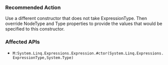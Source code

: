 ### Recommended Action
Use a different constructor that does not take ExpressionType. Then override NodeType and Type properties to provide the values that would be specified to this constructor.

### Affected APIs
* `M:System.Linq.Expressions.Expression.#ctor(System.Linq.Expressions.ExpressionType,System.Type)`
